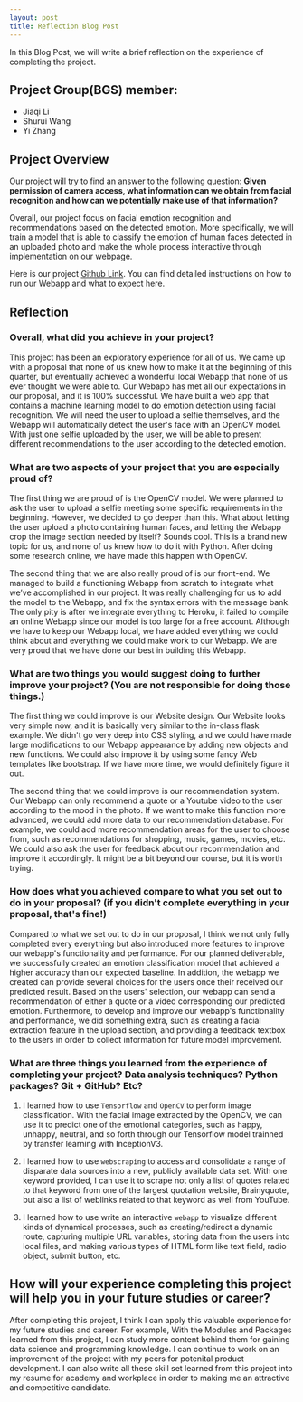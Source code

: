 ```yaml
---
layout: post
title: Reflection Blog Post
---
```


In this Blog Post, we will write a brief reflection on the experience of completing the project.

## Project Group(BGS) member:
- Jiaqi Li
- Shurui Wang
- Yi Zhang

## Project Overview

Our project will try to find an answer to the following question:
**Given permission of camera access, what information can we obtain from facial recognition and how can we potentially make use of that information?**

Overall, our project focus on facial emotion recognition and recommendations based on the detected emotion. More specifically, we will train a model that is able to classify the emotion of human faces detected in an uploaded photo and make the whole process interactive through implementation on our webpage.

Here is our project [Github Link](https://github.com/leozhang233/PIC16B-PROJECT). You can find detailed instructions on how to run our Webapp and what to expect here.

## Reflection

### Overall, what did you achieve in your project? 

This project has been an exploratory experience for all of us. We came up with a proposal that none of us knew how to make it at the beginning of this quarter, but eventually achieved a wonderful local Webapp that none of us ever thought we were able to. Our Webapp has met all our expectations in our proposal, and it is 100% successful. We have built a web app that contains a machine learning model to do emotion detection using facial recognition. We will need the user to upload a selfie themselves, and the Webapp will automatically detect the user's face with an OpenCV model.  With just one selfie uploaded by the user, we will be able to present different recommendations to the user according to the detected emotion.

### What are two aspects of your project that you are especially proud of?

The first thing we are proud of is the OpenCV model. We were planned to ask the user to upload a selfie meeting some specific requirements in the beginning. However, we decided to go deeper than this. What about letting the user upload a photo containing human faces, and letting the Webapp crop the image section needed by itself? Sounds cool. This is a brand new topic for us, and none of us knew how to do it with Python. After doing some research online, we have made this happen with OpenCV. 

The second thing that we are also really proud of is our front-end. We managed to build a functioning Webapp from scratch to integrate what we’ve accomplished in our project. It was really challenging for us to add the model to the Webapp, and fix the syntax errors with the message bank. The only pity is after we integrate everything to Heroku, it failed to compile an online Webapp since our model is too large for a free account.  Although we have to keep our Webapp local, we have added everything we could think about and everything we could make work to our Webapp. We are very proud that we have done our best in building this Webapp.

### What are two things you would suggest doing to further improve your project? (You are not responsible for doing those things.)

The first thing we could improve is our Website design. Our Website looks very simple now, and it is basically very similar to the in-class flask example. We didn't go very deep into CSS styling, and we could have made large modifications to our Webapp appearance by adding new objects and new functions. We could also improve it by using some fancy Web templates like bootstrap. If we have more time, we would definitely figure it out.

The second thing that we could improve is our recommendation system. Our Webapp can only recommend a quote or a Youtube video to the user according to the mood in the photo. If we want to make this function more advanced, we could add more data to our recommendation database. For example, we could add more recommendation areas for the user to choose from, such as recommendations for shopping, music, games, movies, etc. We could also ask the user for feedback about our recommendation and improve it accordingly. It might be a bit beyond our course, but it is worth trying.

### How does what you achieved compare to what you set out to do in your proposal? (if you didn't complete everything in your proposal, that's fine!)

Compared to what we set out to do in our proposal, I think we not only fully completed every everything but also introduced more features to improve our webapp's functionality and performance. For our planned deliverable, we successfully created an emotion classification model that achieved a higher accuracy than our expected baseline. In addition, the webapp we created can provide several choices for the users once their received our predicted result. Based on the users' selection, our webapp can send a recommendation of either a quote or a video corresponding our predicted emotion. Furthermore, to develop and improve our webapp's functionality and performance, we did something extra, such as creating a facial extraction feature in the upload section, and providing a feedback textbox to the users in order to collect information for future model improvement.

### What are three things you learned from the experience of completing your project? Data analysis techniques? Python packages? Git + GitHub? Etc? 

1.	I learned how to use `Tensorflow` and `OpenCV` to perform image classification. With the facial image extracted by the OpenCV, we can use it to predict one of the emotional categories, such as happy, unhappy, neutral, and so forth through our Tensorflow model trainned by transfer learning with InceptionV3.

2. I learned how to use `webscraping` to access and consolidate a range of disparate data sources into a new, publicly available data set. With one keyword provided, I can use it to scrape not only a list of quotes related to that keyword from one of the largest quotation website, Brainyquote, but also a list of weblinks related to that keyword as well from YouTube.

3. I learned how to use write an interactive `webapp` to visualize different kinds of dynamical processes, such as creating/redirect a dynamic route, capturing multiple URL variables, storing data from the users into local files, and making various types of HTML form like text field, radio object, submit button, etc.

## How will your experience completing this project will help you in your future studies or career?

After completing this project, I think I can apply this valuable experience for my future studies and career. For example, With the Modules and Packages learned from this project, I can study more content behind them for gaining data science and programming knowledge. I can continue to work on an improvement of the project with my peers for potenital product development. I can also write all these skill set learned from this project into my resume for academy and workplace in order to making me an attractive and competitive candidate.
